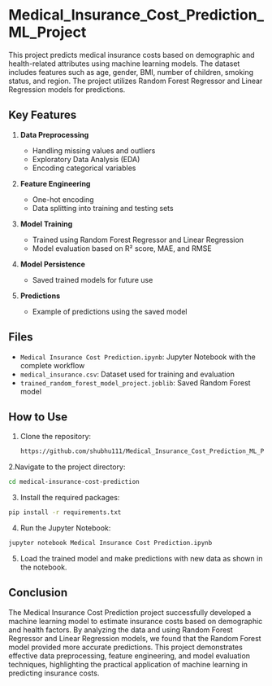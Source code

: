 # Medical_Insurance_Cost_Prediction_ML_Project
This project predicts medical insurance costs based on demographic and health-related attributes using machine learning models. The dataset includes features such as age, gender, BMI, number of children, smoking status, and region. The project utilizes Random Forest Regressor and Linear Regression models for predictions.

## Key Features
1. **Data Preprocessing**
   - Handling missing values and outliers
   - Exploratory Data Analysis (EDA)
   - Encoding categorical variables

2. **Feature Engineering**
   - One-hot encoding
   - Data splitting into training and testing sets

3. **Model Training**
   - Trained using Random Forest Regressor and Linear Regression
   - Model evaluation based on R² score, MAE, and RMSE

4. **Model Persistence**
   - Saved trained models for future use

5. **Predictions**
   - Example of predictions using the saved model

## Files
- `Medical Insurance Cost Prediction.ipynb`: Jupyter Notebook with the complete workflow
- `medical_insurance.csv`: Dataset used for training and evaluation
- `trained_random_forest_model_project.joblib`: Saved Random Forest model

## How to Use
1. Clone the repository:
   ```bash
   https://github.com/shubhu111/Medical_Insurance_Cost_Prediction_ML_Project.git
   ```
2.Navigate to the project directory:
```bash
cd medical-insurance-cost-prediction
```
3. Install the required packages:
```bash
pip install -r requirements.txt
```
4. Run the Jupyter Notebook:
```bash
jupyter notebook Medical Insurance Cost Prediction.ipynb
```
5. Load the trained model and make predictions with new data as shown in the notebook.

## Conclusion
The Medical Insurance Cost Prediction project successfully developed a machine learning model to estimate insurance costs based on demographic and health factors. By analyzing the data and using Random Forest Regressor and Linear Regression models, we found that the Random Forest model provided more accurate predictions. This project demonstrates effective data preprocessing, feature engineering, and model evaluation techniques, highlighting the practical application of machine learning in predicting insurance costs.
